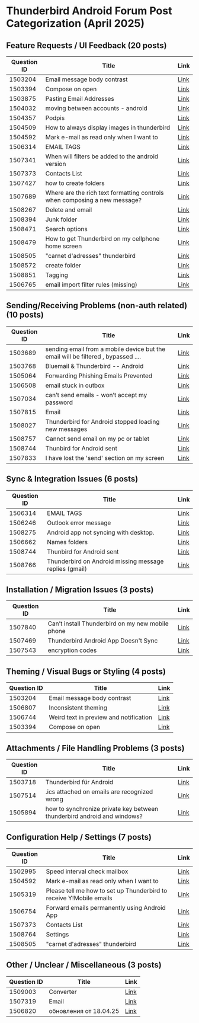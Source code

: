 # Thunderbird Android Forum Post Categorization (April 2025)

## Feature Requests / UI Feedback (20 posts)

| Question ID | Title | Link |
|-------------|-------|------|
| 1503204 | Email message body contrast | [Link](https://support.mozilla.org/en-US/questions/1503204) |
| 1503394 | Compose on open | [Link](https://support.mozilla.org/en-US/questions/1503394) |
| 1503875 | Pasting Email Addresses | [Link](https://support.mozilla.org/en-US/questions/1503875) |
| 1504032 | moving between accounts - android | [Link](https://support.mozilla.org/en-US/questions/1504032) |
| 1504357 | Podpis | [Link](https://support.mozilla.org/en-US/questions/1504357) |
| 1504509 | How to always display images in thunderbird | [Link](https://support.mozilla.org/en-US/questions/1504509) |
| 1504592 | Mark e-mail as read only when I want to | [Link](https://support.mozilla.org/en-US/questions/1504592) |
| 1506314 | EMAIL TAGS | [Link](https://support.mozilla.org/en-US/questions/1506314) |
| 1507341 | When will filters be added to the android version | [Link](https://support.mozilla.org/en-US/questions/1507341) |
| 1507373 | Contacts List | [Link](https://support.mozilla.org/en-US/questions/1507373) |
| 1507427 | how to create folders | [Link](https://support.mozilla.org/en-US/questions/1507427) |
| 1507689 | Where are the rich text formatting controls when composing a new message? | [Link](https://support.mozilla.org/en-US/questions/1507689) |
| 1508267 | Delete and email | [Link](https://support.mozilla.org/en-US/questions/1508267) |
| 1508394 | Junk folder | [Link](https://support.mozilla.org/en-US/questions/1508394) |
| 1508471 | Search options | [Link](https://support.mozilla.org/en-US/questions/1508471) |
| 1508479 | How to get Thunderbird on my cellphone home screen | [Link](https://support.mozilla.org/en-US/questions/1508479) |
| 1508505 | "carnet d'adresses" thunderbird | [Link](https://support.mozilla.org/en-US/questions/1508505) |
| 1508572 | create folder | [Link](https://support.mozilla.org/en-US/questions/1508572) |
| 1508851 | Tagging | [Link](https://support.mozilla.org/en-US/questions/1508851) |
| 1506765 | email import filter rules (missing) | [Link](https://support.mozilla.org/en-US/questions/1506765) |


## Sending/Receiving Problems (non-auth related) (10 posts)

| Question ID | Title | Link |
|-------------|-------|------|
| 1503689 | sending email from a mobile device but the email will be filtered , bypassed .... | [Link](https://support.mozilla.org/en-US/questions/1503689) |
| 1503768 | Bluemail & Thunderbird -- Android | [Link](https://support.mozilla.org/en-US/questions/1503768) |
| 1505064 | Forwarding Phishing Emails Prevented | [Link](https://support.mozilla.org/en-US/questions/1505064) |
| 1506508 | email stuck in outbox | [Link](https://support.mozilla.org/en-US/questions/1506508) |
| 1507034 | can’t send emails - won’t accept my password | [Link](https://support.mozilla.org/en-US/questions/1507034) |
| 1507815 | Email | [Link](https://support.mozilla.org/en-US/questions/1507815) |
| 1508027 | Thunderbird for Android stopped loading new messages | [Link](https://support.mozilla.org/en-US/questions/1508027) |
| 1508757 | Cannot send email on my pc or tablet | [Link](https://support.mozilla.org/en-US/questions/1508757) |
| 1508744 | Thunbird for Android sent | [Link](https://support.mozilla.org/en-US/questions/1508744) |
| 1507833 | I have lost the 'send' section on my screen | [Link](https://support.mozilla.org/en-US/questions/1507833) |


## Sync & Integration Issues (6 posts)

| Question ID | Title | Link |
|-------------|-------|------|
| 1506314 | EMAIL TAGS | [Link](https://support.mozilla.org/en-US/questions/1506314) |
| 1506246 | Outlook error message | [Link](https://support.mozilla.org/en-US/questions/1506246) |
| 1508275 | Android app not syncing with desktop. | [Link](https://support.mozilla.org/en-US/questions/1508275) |
| 1506662 | Names folders | [Link](https://support.mozilla.org/en-US/questions/1506662) |
| 1508744 | Thunbird for Android sent | [Link](https://support.mozilla.org/en-US/questions/1508744) |
| 1508766 | Thunderbird on Android missing message replies (gmail) | [Link](https://support.mozilla.org/en-US/questions/1508766) |


## Installation / Migration Issues (3 posts)

| Question ID | Title | Link |
|-------------|-------|------|
| 1507840 | Can’t install Thunderbird on my new mobile phone | [Link](https://support.mozilla.org/en-US/questions/1507840) |
| 1507469 | Thunderbird Android App Doesn't Sync | [Link](https://support.mozilla.org/en-US/questions/1507469) |
| 1507543 | encryption codes | [Link](https://support.mozilla.org/en-US/questions/1507543) |


## Theming / Visual Bugs or Styling (4 posts)

| Question ID | Title | Link |
|-------------|-------|------|
| 1503204 | Email message body contrast | [Link](https://support.mozilla.org/en-US/questions/1503204) |
| 1506807 | Inconsistent theming | [Link](https://support.mozilla.org/en-US/questions/1506807) |
| 1506744 | Weird text in preview and notification | [Link](https://support.mozilla.org/en-US/questions/1506744) |
| 1503394 | Compose on open | [Link](https://support.mozilla.org/en-US/questions/1503394) |


## Attachments / File Handling Problems (3 posts)

| Question ID | Title | Link |
|-------------|-------|------|
| 1503718 | Thunderbird für Android | [Link](https://support.mozilla.org/en-US/questions/1503718) |
| 1507514 | .ics attached on emails are recognized wrong | [Link](https://support.mozilla.org/en-US/questions/1507514) |
| 1505894 | how to synchronize private key between thunderbird android and windows? | [Link](https://support.mozilla.org/en-US/questions/1505894) |


## Configuration Help / Settings (7 posts)

| Question ID | Title | Link |
|-------------|-------|------|
| 1502995 | Speed interval check mailbox | [Link](https://support.mozilla.org/en-US/questions/1502995) |
| 1504592 | Mark e-mail as read only when I want to | [Link](https://support.mozilla.org/en-US/questions/1504592) |
| 1505319 | Please tell me how to set up Thunderbird to receive Y!Mobile emails | [Link](https://support.mozilla.org/en-US/questions/1505319) |
| 1506754 | Forward emails permanently using Android App | [Link](https://support.mozilla.org/en-US/questions/1506754) |
| 1507373 | Contacts List | [Link](https://support.mozilla.org/en-US/questions/1507373) |
| 1508764 | Settings | [Link](https://support.mozilla.org/en-US/questions/1508764) |
| 1508505 | "carnet d'adresses" thunderbird | [Link](https://support.mozilla.org/en-US/questions/1508505) |


## Other / Unclear / Miscellaneous (3 posts)

| Question ID | Title | Link |
|-------------|-------|------|
| 1509003 | Converter | [Link](https://support.mozilla.org/en-US/questions/1509003) |
| 1507319 | Email | [Link](https://support.mozilla.org/en-US/questions/1507319) |
| 1506820 | обновления от 18.04.25 | [Link](https://support.mozilla.org/en-US/questions/1506820) |

